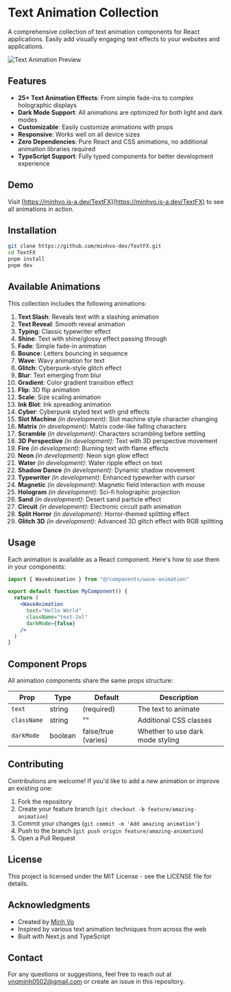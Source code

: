 # Text Animation Collection

A comprehensive collection of text animation components for React applications. Easily add visually engaging text effects to your websites and applications.

![Text Animation Preview](https://minhvo.is-a.dev/TextFX-preview.png)

## Features

- **25+ Text Animation Effects**: From simple fade-ins to complex holographic displays
- **Dark Mode Support**: All animations are optimized for both light and dark modes
- **Customizable**: Easily customize animations with props
- **Responsive**: Works well on all device sizes
- **Zero Dependencies**: Pure React and CSS animations, no additional animation libraries required
- **TypeScript Support**: Fully typed components for better development experience

## Demo

Visit [https://minhvo.is-a.dev/TextFX](https://minhvo.is-a.dev/TextFX) to see all animations in action.

## Installation

```bash
git clone https://github.com/minhvo-dev/TextFX.git
cd TextFX
pnpm install
pnpm dev
```

## Available Animations

This collection includes the following animations:

1. **Text Slash**: Reveals text with a slashing animation
2. **Text Reveal**: Smooth reveal animation
3. **Typing**: Classic typewriter effect
4. **Shine**: Text with shine/glossy effect passing through
5. **Fade**: Simple fade-in animation
6. **Bounce**: Letters bouncing in sequence
7. **Wave**: Wavy animation for text
8. **Glitch**: Cyberpunk-style glitch effect
9. **Blur**: Text emerging from blur
10. **Gradient**: Color gradient transition effect
11. **Flip**: 3D flip animation
12. **Scale**: Size scaling animation
13. **Ink Blot**: Ink spreading animation
14. **Cyber**: Cyberpunk styled text with grid effects
15. **Slot Machine** *(in development)*: Slot machine style character changing
16. **Matrix** *(in development)*: Matrix code-like falling characters
17. **Scramble** *(in development)*: Characters scrambling before settling
18. **3D Perspective** *(in development)*: Text with 3D perspective movement
19. **Fire** *(in development)*: Burning text with flame effects
20. **Neon** *(in development)*: Neon sign glow effect
21. **Water** *(in development)*: Water ripple effect on text
22. **Shadow Dance** *(in development)*: Dynamic shadow movement
23. **Typewriter** *(in development)*: Enhanced typewriter with cursor
24. **Magnetic** *(in development)*: Magnetic field interaction with mouse
25. **Hologram** *(in development)*: Sci-fi holographic projection
26. **Sand** *(in development)*: Desert sand particle effect
27. **Circuit** *(in development)*: Electronic circuit path animation
28. **Split Horror** *(in development)*: Horror-themed splitting effect
29. **Glitch 3D** *(in development)*: Advanced 3D glitch effect with RGB splitting

## Usage

Each animation is available as a React component. Here's how to use them in your components:

```jsx
import { WaveAnimation } from "@/components/wave-animation"

export default function MyComponent() {
  return (
    <WaveAnimation 
      text="Hello World" 
      className="text-2xl" 
      darkMode={false} 
    />
  )
}
```

## Component Props

All animation components share the same props structure:

| Prop | Type | Default | Description |
|------|------|---------|-------------|
| `text` | string | (required) | The text to animate |
| `className` | string | "" | Additional CSS classes |
| `darkMode` | boolean | false/true (varies) | Whether to use dark mode styling |

## Contributing

Contributions are welcome! If you'd like to add a new animation or improve an existing one:

1. Fork the repository
2. Create your feature branch (`git checkout -b feature/amazing-animation`)
3. Commit your changes (`git commit -m 'Add amazing animation'`)
4. Push to the branch (`git push origin feature/amazing-animation`)
5. Open a Pull Request

## License

This project is licensed under the MIT License - see the LICENSE file for details.

## Acknowledgments

- Created by [Minh Vo](https://minhvo.is-a.dev)
- Inspired by various text animation techniques from across the web
- Built with Next.js and TypeScript

## Contact

For any questions or suggestions, feel free to reach out at vnqminh0502@gmail.com or create an issue in this repository. 